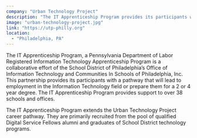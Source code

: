```yaml
---
company: "Urban Technology Project"
description: "The IT Apprenticeship Program provides its participants with a pathway that will lead to employment in the Information Technology field or prepare them for a 2 or 4 year degree."
image: "urban-technology-project.jpg"
link: "https://utp-philly.org"
location:
  - "Philadelphia, PA"
---
```


The IT Apprenticeship Program, a Pennsylvania Department of Labor Registered Information Technology Apprenticeship Program is a collaborative effort of the School District of Philadelphia’s Office of Information Technology and Communities In Schools of Philadelphia, Inc. This partnership provides its participants with a pathway that will lead to employment in the Information Technology field or prepare them for a 2 or 4 year degree. The IT Apprenticeship Program provides support to over 38 schools and offices.

The IT Apprenticeship Program extends the Urban Technology Project career pathway. They are primarily recruited from the pool of qualified Digital Service Fellows alumni and graduates of School District technology programs.
